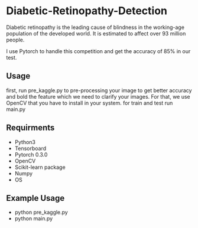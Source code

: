 # Diabetic-Retinopathy-Detection
Diabetic retinopathy is the leading cause of blindness in the working-age population of the developed world. It is estimated to affect over 93 million people.

I use Pytorch to handle this competition and get the accuracy of 85% in our test.

## Usage
first, run pre_kaggle.py to pre-processing your image to get better accuracy and bold the feature which we need to clarify your images. For that, we use OpenCV that you have to install in your system.
for train and test run main.py 

## Requirments
- Python3
- Tensorboard
- Pytorch 0.3.0
- OpenCV
- Scikit-learn package
- Numpy 
- OS


## Example Usage
- python pre_kaggle.py
- python main.py
